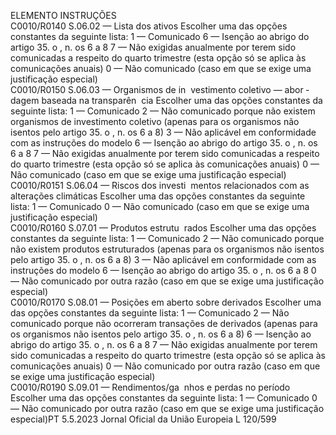  
ELEMENTO  INSTRUÇÕES  
C0010/R0140  S.06.02 — Lista dos ativos  Escolher uma das opções constantes da seguinte lista: 
1 — Comunicado 
6 — Isenção ao abrigo do artigo 35.  o , n.  os 6 a 8 
7 — Não exigidas anualmente por terem sido comunicadas a respeito do quarto 
trimestre (esta opção só se aplica às comunicações anuais) 
0 — Não comunicado (caso em que se exige uma justificação especial)  
C0010/R0150  S.06.03 — Organismos de in ­
vestimento coletivo — abor ­
dagem baseada na transparên ­
cia  Escolher uma das opções constantes da seguinte lista: 
1 — Comunicado 
2 — Não comunicado porque não existem organismos de investimento coletivo 
(apenas para os organismos não isentos pelo artigo 35.  o , n.  os 6 a 8) 
3 — Não aplicável em conformidade com as instruções do modelo 
6 — Isenção ao abrigo do artigo 35.  o , n.  os 6 a 8 
7 — Não exigidas anualmente por terem sido comunicadas a respeito do quarto 
trimestre (esta opção só se aplica às comunicações anuais) 
0 — Não comunicado (caso em que se exige uma justificação especial)  
C0010/R0151  S.06.04 — Riscos dos investi ­
mentos relacionados com as 
alterações climáticas  Escolher uma das opções constantes da seguinte lista: 
1 — Comunicado 
0 — Não comunicado (caso em que se exige uma justificação especial)  
C0010/R0160  S.07.01 — Produtos estrutu ­
rados  Escolher uma das opções constantes da seguinte lista: 
1 — Comunicado 
2 — Não comunicado porque não existem produtos estruturados (apenas para os 
organismos não isentos pelo artigo 35.  o , n.  os 6 a 8) 
3 — Não aplicável em conformidade com as instruções do modelo 
6 — Isenção ao abrigo do artigo 35.  o , n.  os 6 a 8 
0 — Não comunicado por outra razão (caso em que se exige uma justificação 
especial)  
C0010/R0170  S.08.01 — Posições em aberto 
sobre derivados  Escolher uma das opções constantes da seguinte lista: 
1 — Comunicado 
2 — Não comunicado porque não ocorreram transações de derivados (apenas 
para os organismos não isentos pelo artigo 35.  o , n.  os 6 a 8) 
6 — Isenção ao abrigo do artigo 35.  o , n.  os 6 a 8 
7 — Não exigidas anualmente por terem sido comunicadas a respeito do quarto 
trimestre (esta opção só se aplica às comunicações anuais) 
0 — Não comunicado por outra razão (caso em que se exige uma justificação 
especial)  
C0010/R0190  S.09.01 — Rendimentos/ga ­
nhos e perdas no período  Escolher uma das opções constantes da seguinte lista: 
1 — Comunicado 
0 — Não comunicado por outra razão (caso em que se exige uma justificação 
especial)PT  5.5.2023 Jornal Oficial da União Europeia L 120/599